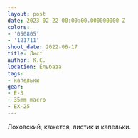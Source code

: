 ```yaml
---
layout: post
date: 2023-02-22 00:00:00.000000000 Z
colors:
- '050805'
- '121711'
shoot_date: 2022-06-17
title: Лист
author: К.С.
location: Ёльбаза
tags:
- капельки
gear:
- E-3
- 35mm macro
- EX-25
---
```

Лоховский, кажется, листик и капельки.

